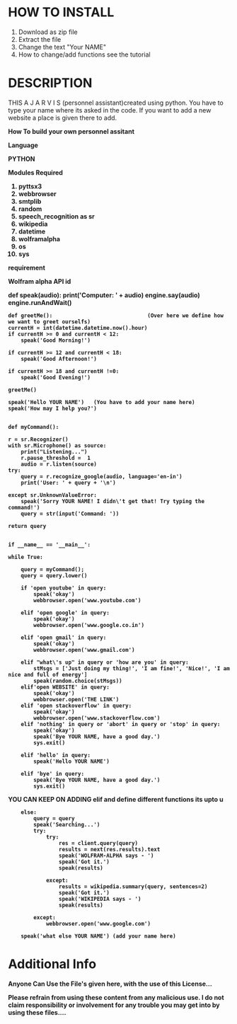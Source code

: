 <p><strong><h1>HOW TO INSTALL</h1></strong></p>
<ol>
    <li>Download as zip file</li>
    <li>Extract the file</li>
    <li>Change the text "Your NAME"</li>
    <li>How to change/add functions see the tutorial</li>
</ol>
<p><strong><h1>DESCRIPTION</h1></strong></p>
<p>THIS A J A R V I S (personnel assistant)created using python.
You have to type your name where its asked in the code.
If you want to add a new website a place is given there to add.</p>
<p><strong>How To build your own personnel assitant<strong><p>
<p>Language</p>
PYTHON
<p>Modules Required</p>
<ol>
<li> pyttsx3</li>
<li> webbrowser</li>
<li> smtplib</li>
<li> random</li>
<li>speech_recognition as sr</li>
<li> wikipedia</li>
<li> datetime</li>
<li> wolframalpha</li>
<li> os</li>
<li>sys</li>
</ol>
<p><b>requirement<b><p>
Wolfram alpha API id
<div>
    def speak(audio):
    print('Computer: ' + audio)
    engine.say(audio)
    engine.runAndWait()

    def greetMe():                              (Over here we define how we want to greet ourselfs)
    currentH = int(datetime.datetime.now().hour)
    if currentH >= 0 and currentH < 12:
        speak('Good Morning!')

    if currentH >= 12 and currentH < 18:
        speak('Good Afternoon!')

    if currentH >= 18 and currentH !=0:
        speak('Good Evening!')

    greetMe()

    speak('Hello YOUR NAME')   (You have to add your name here)
    speak('How may I help you?')

  
    def myCommand():
   
    r = sr.Recognizer()                                                                                   
    with sr.Microphone() as source:                                                                       
        print("Listening...")
        r.pause_threshold =  1
        audio = r.listen(source)
    try:
        query = r.recognize_google(audio, language='en-in')
        print('User: ' + query + '\n')
        
    except sr.UnknownValueError:
        speak('Sorry YOUR NAME! I didn\'t get that! Try typing the command!')
        query = str(input('Command: '))

    return query
        

    if __name__ == '__main__':

    while True:
    
        query = myCommand();
        query = query.lower()
        
        if 'open youtube' in query:
            speak('okay')
            webbrowser.open('www.youtube.com')

        elif 'open google' in query:
            speak('okay')
            webbrowser.open('www.google.co.in')

        elif 'open gmail' in query:
            speak('okay')
            webbrowser.open('www.gmail.com')

        elif "what\'s up" in query or 'how are you' in query:
            stMsgs = ['Just doing my thing!', 'I am fine!', 'Nice!', 'I am nice and full of energy']
            speak(random.choice(stMsgs))
        elif'open WEBSITE' in query:
            speak('okay')
            webbrowser.open('THE LINK') 
        elif 'open stackoverflow' in query:
            speak('okay')
            webbrowser.open('www.stackoverflow.com') 
        elif 'nothing' in query or 'abort' in query or 'stop' in query:
            speak('okay')
            speak('Bye YOUR NAME, have a good day.')
            sys.exit()
           
        elif 'hello' in query:
            speak('Hello YOUR NAME')

        elif 'bye' in query:
            speak('Bye YOUR NAME, have a good day.')
            sys.exit()

<strong>YOU CAN KEEP ON ADDING elif and define different functions its upto u</strong>



        else:
            query = query
            speak('Searching...')
            try:
                try:
                    res = client.query(query)
                    results = next(res.results).text
                    speak('WOLFRAM-ALPHA says - ')
                    speak('Got it.')
                    speak(results)
                    
                except:
                    results = wikipedia.summary(query, sentences=2)
                    speak('Got it.')
                    speak('WIKIPEDIA says - ')
                    speak(results)
        
            except:
                webbrowser.open('www.google.com')
        
        speak('what else YOUR NAME') (add your name here)
</div>
<p><strong><h1>Additional Info</h1></strong></p>
<p>Anyone Can Use the File's given here, with the use of this License...</p>
<p>Please refrain from using these content from any malicious use. I do not claim responsibility or involvement for any trouble you may get into by using these files....</p>

